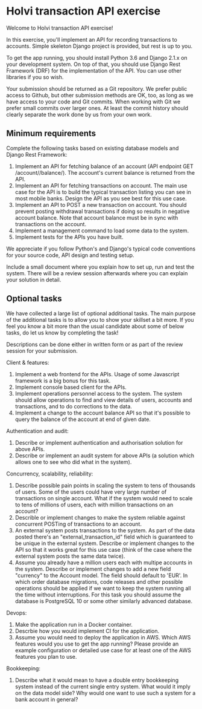Holvi transaction API exercise
==============================

Welcome to Holvi transaction API exercise!

In this exercise, you'll implement an API for recording transactions to
accounts. Simple skeleton Django project is provided, but rest is up to
you.

To get the app running, you should install Python 3.6 and Django 2.1.x
on your development system. On top of that, you should use Django Rest
Framework (DRF) for the implementation of the API. You can use other
libraries if you so wish.

Your submission should be returned as a Git repository. We prefer public
access to Github, but other submission methods are OK, too, as long as we
have access to your code and Git commits. When working with Git we prefer
small commits over larger ones. At least the commit history should
clearly separate the work done by us from your own work.

Minimum requirements
--------------------

Complete the following tasks based on existing database models and
Django Rest Framework:
  1. Implement an API for fetching balance of an account
     (API endpoint GET /account/<uuid>/balance/). The account's
     current balance is returned from the API.
  2. Implement an API for fetching transactions on account.
     The main use case for the API is to build the typical transaction
     listing you can see in most mobile banks. Design the API as you
     see best for this use case.
  3. Implement an API to POST a new transaction on account.
     You should prevent posting withdrawal transactions if doing so
     results in negative account balance. Note that account balance
     must be in sync with transactions on the account.
  4. Implement a management command to load some data to the system.
  5. Implement tests for the APIs you have built.

We appreciate if you follow Python's and Django's typical code conventions
for your source code, API design and testing setup.

Include a small document where you explain how to set up, run and test the
system. There will be a review session afterwards where you can explain your
solution in detail.


Optional tasks
--------------

We have collected a large list of optional additional tasks. The main purpose
of the additional tasks is to allow you to show your skillset a bit more. If
you feel you know a bit more than the usual candidate about some of below
tasks, do let us know by completing the task!

Descriptions can be done either in written form or as part of the review
session for your submission.

Client & features: 
  1. Implement a web frontend for the APIs. Usage of some Javascript
     framework is a big bonus for this task.
  2. Implement console based client for the APIs.
  3. Implement operations personnel access to the system. The system should
     allow operations to find and view details of users, accounts and
     transactions, and to do corrections to the data.
  4. Implement a change to the account balance API so that it's possible
     to query the balance of the account at end of given date.

Authentication and audit:
  1. Describe or implement authentication and authorisation solution for above
     APIs.
  2. Describe or implement an audit system for above APIs (a solution
     which allows one to see who did what in the system).

Concurrency, scalability, reliability:
  1. Describe possible pain points in scaling the system to tens of thousands
     of users. Some of the users could have very large number of transactions
     on single account. What if the system would need to scale to tens of
     millions of users, each with million transactions on an account?
  2. Describle or implement changes to make the system reliable against
     concurrent POSTing of transactions to an account.
  3. An external system posts transactions to the system. As part of the
     data posted there's an "external_transaction_id" field which is
     guaranteed to be unique in the external system. Describe or implement
     changes to the API so that it works great for this use case (think of
     the case where the external system posts the same data twice).
  4. Assume you already have a million users each with multipe accounts in the
     system. Describe or implement changes to add a new field "currency" to the
     Account model. The field should default to 'EUR'. In which order database
     migrations, code releases and other possible operations should be applied
     if we want to keep the system running all the time without interruptions.
     For this task you should assume the database is PostgreSQL 10 or
     some other similarly advanced database.

Devops:
  1. Make the application run in a Docker container.
  2. Descrbie how you would implement CI for the application.
  3. Assume you would need to deploy the application in AWS. Which AWS features
     would you use to get the app running? Please provide an example
     configuration or detailed use case for at least one of the AWS features you
     plan to use.

Bookkeeping:
  1. Describe what it would mean to have a double entry bookkeeping system
     instead of the current single entry system. What would it imply on the
     data model side? Why would one want to use such a system for a bank
     account in general?
